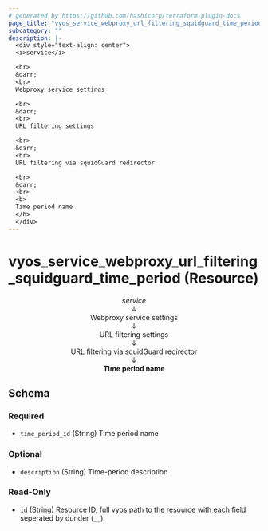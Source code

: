 ```yaml
---
# generated by https://github.com/hashicorp/terraform-plugin-docs
page_title: "vyos_service_webproxy_url_filtering_squidguard_time_period Resource - vyos"
subcategory: ""
description: |-
  <div style="text-align: center">
  <i>service</i>

  <br>
  &darr;
  <br>
  Webproxy service settings

  <br>
  &darr;
  <br>
  URL filtering settings

  <br>
  &darr;
  <br>
  URL filtering via squidGuard redirector

  <br>
  &darr;
  <br>
  <b>
  Time period name
  </b>
  </div>
---
```


# vyos_service_webproxy_url_filtering_squidguard_time_period (Resource)

<div style="text-align: center">
<i>service</i>

<br>
&darr;
<br>
Webproxy service settings

<br>
&darr;
<br>
URL filtering settings

<br>
&darr;
<br>
URL filtering via squidGuard redirector

<br>
&darr;
<br>
<b>
Time period name
</b>
</div>



<!-- schema generated by tfplugindocs -->
## Schema

### Required

- `time_period_id` (String) Time period name

### Optional

- `description` (String) Time-period description

### Read-Only

- `id` (String) Resource ID, full vyos path to the resource with each field seperated by dunder (`__`).
